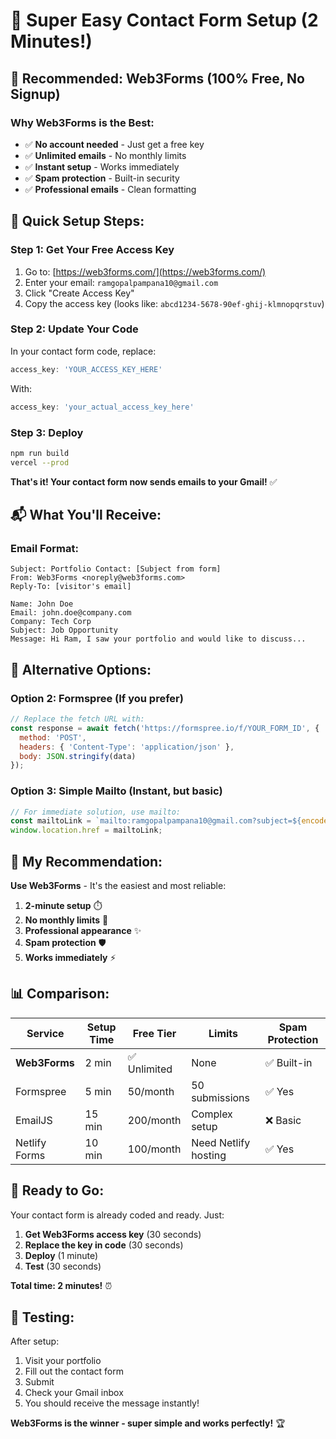 # 🚀 Super Easy Contact Form Setup (2 Minutes!)

## 🎯 **Recommended: Web3Forms (100% Free, No Signup)**

### **Why Web3Forms is the Best:**
- ✅ **No account needed** - Just get a free key
- ✅ **Unlimited emails** - No monthly limits
- ✅ **Instant setup** - Works immediately
- ✅ **Spam protection** - Built-in security
- ✅ **Professional emails** - Clean formatting

## 📧 **Quick Setup Steps:**

### **Step 1: Get Your Free Access Key**
1. Go to: [https://web3forms.com/](https://web3forms.com/)
2. Enter your email: `ramgopalpampana10@gmail.com`
3. Click "Create Access Key"
4. Copy the access key (looks like: `abcd1234-5678-90ef-ghij-klmnopqrstuv`)

### **Step 2: Update Your Code**
In your contact form code, replace:
```javascript
access_key: 'YOUR_ACCESS_KEY_HERE'
```
With:
```javascript
access_key: 'your_actual_access_key_here'
```

### **Step 3: Deploy**
```bash
npm run build
vercel --prod
```

**That's it! Your contact form now sends emails to your Gmail!** ✅

## 📬 **What You'll Receive:**

### **Email Format:**
```
Subject: Portfolio Contact: [Subject from form]
From: Web3Forms <noreply@web3forms.com>
Reply-To: [visitor's email]

Name: John Doe
Email: john.doe@company.com
Company: Tech Corp
Subject: Job Opportunity
Message: Hi Ram, I saw your portfolio and would like to discuss...
```

## 🔄 **Alternative Options:**

### **Option 2: Formspree (If you prefer)**
```javascript
// Replace the fetch URL with:
const response = await fetch('https://formspree.io/f/YOUR_FORM_ID', {
  method: 'POST',
  headers: { 'Content-Type': 'application/json' },
  body: JSON.stringify(data)
});
```

### **Option 3: Simple Mailto (Instant, but basic)**
```javascript
// For immediate solution, use mailto:
const mailtoLink = `mailto:ramgopalpampana10@gmail.com?subject=${encodeURIComponent(data.subject)}&body=${encodeURIComponent(`Name: ${data.name}\nEmail: ${data.email}\nCompany: ${data.company}\n\nMessage:\n${data.message}`)}`;
window.location.href = mailtoLink;
```

## 🎯 **My Recommendation:**

**Use Web3Forms** - It's the easiest and most reliable:

1. **2-minute setup** ⏱️
2. **No monthly limits** 🚀
3. **Professional appearance** ✨
4. **Spam protection** 🛡️
5. **Works immediately** ⚡

## 📊 **Comparison:**

| Service | Setup Time | Free Tier | Limits | Spam Protection |
|---------|------------|-----------|---------|-----------------|
| **Web3Forms** | 2 min | ✅ Unlimited | None | ✅ Built-in |
| Formspree | 5 min | 50/month | 50 submissions | ✅ Yes |
| EmailJS | 15 min | 200/month | Complex setup | ❌ Basic |
| Netlify Forms | 10 min | 100/month | Need Netlify hosting | ✅ Yes |

## 🚀 **Ready to Go:**

Your contact form is already coded and ready. Just:

1. **Get Web3Forms access key** (30 seconds)
2. **Replace the key in code** (30 seconds)  
3. **Deploy** (1 minute)
4. **Test** (30 seconds)

**Total time: 2 minutes!** ⏰

## 📱 **Testing:**

After setup:
1. Visit your portfolio
2. Fill out the contact form
3. Submit
4. Check your Gmail inbox
5. You should receive the message instantly!

**Web3Forms is the winner - super simple and works perfectly!** 🏆

